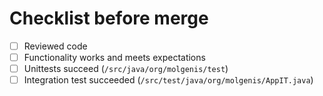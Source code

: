# Checklist before merge
- [ ] Reviewed code
- [ ] Functionality works and meets expectations
- [ ] Unittests succeed (`/src/java/org/molgenis/test`)
- [ ] Integration test succeeded (`/src/test/java/org/molgenis/AppIT.java`)
